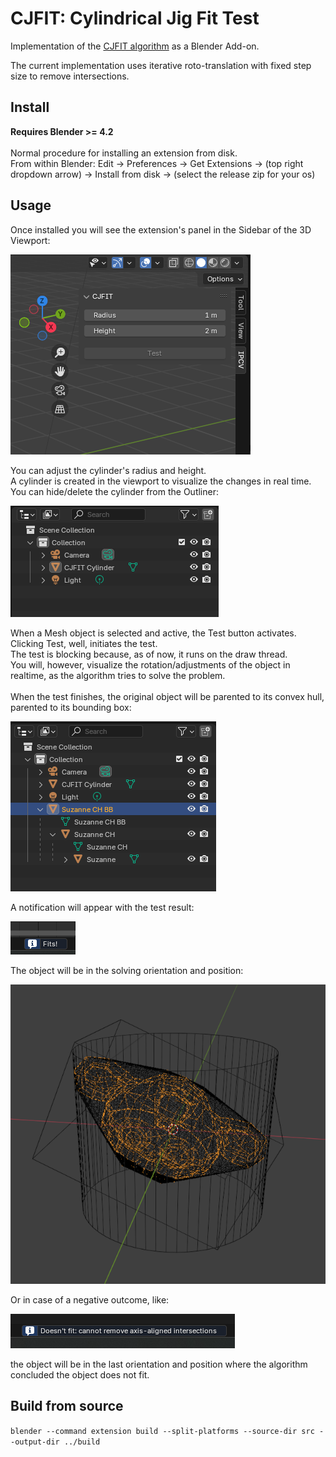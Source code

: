 # CJFIT: Cylindrical Jig Fit Test

Implementation of the [CJFIT algorithm](doc/CJFIT.pdf) as a Blender Add-on.

The current implementation uses iterative roto-translation with fixed step size to remove intersections.

## Install

**Requires Blender >= 4.2**
\
\
Normal procedure for installing an extension from disk.
\
From within Blender: Edit -> Preferences -> Get Extensions -> (top right 
dropdown arrow) -> Install from disk -> (select the release zip for your os)

## Usage

Once installed you will see the extension's panel in the Sidebar of the 3D Viewport:

![panel default](doc/img/panel_default.png)

You can adjust the cylinder's radius and height. 
\
A cylinder is created in the viewport to visualize the changes in real time. 
\
You can hide/delete the cylinder from the Outliner:

![outliner](doc/img/outliner.png)

When a Mesh object is selected and active, the Test button activates.
\
Clicking Test, well, initiates the test.
\
The test is blocking because, as of now, it runs on the draw thread.
\
You will, however, visualize the rotation/adjustments of the object in realtime, as the algorithm tries to solve the problem.
\
\
When the test finishes, the original object will be parented to its convex hull, parented to its bounding box:

![outliner final](doc/img/outliner_final.png)

A notification will appear with the test result:

![fits](doc/img/fits.png)

The object will be in the solving orientation and position:

![solved](doc/img/solved.png)

Or in case of a negative outcome, like:

![doesn't fit](doc/img/nofit.png)

the object will be in the last orientation and position where the algorithm concluded the object does not fit.

## Build from source

`blender --command extension build --split-platforms --source-dir src --output-dir ../build`


